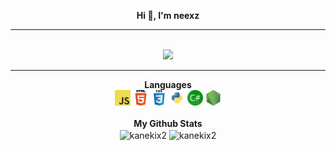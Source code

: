 <p align='center'>
  <b>Hi 👋, I'm neexz</b><br>
</p>

--- 

<p align="center"><br>
  <a href="https://github.com/neexz">
    <img src="https://discord.c99.nl/widget/theme-4/783373307441184812.png"/>
     </a>
</p>

--- 

<p align="center">
	<b>Languages</b>
	<br>
	<img height="25" src="https://raw.githubusercontent.com/github/explore/80688e429a7d4ef2fca1e82350fe8e3517d3494d/topics/javascript/javascript.png">
	<img height="25" src="https://raw.githubusercontent.com/github/explore/80688e429a7d4ef2fca1e82350fe8e3517d3494d/topics/html/html.png">
	<img height="25" src="https://raw.githubusercontent.com/github/explore/80688e429a7d4ef2fca1e82350fe8e3517d3494d/topics/css/css.png">
	<img height="25" src="https://raw.githubusercontent.com/github/explore/80688e429a7d4ef2fca1e82350fe8e3517d3494d/topics/python/python.png">
	<img height="25" src="https://raw.githubusercontent.com/github/explore/80688e429a7d4ef2fca1e82350fe8e3517d3494d/topics/csharp/csharp.png">
	<img height="25" src="https://raw.githubusercontent.com/github/explore/80688e429a7d4ef2fca1e82350fe8e3517d3494d/topics/nodejs/nodejs.png">
	<br><br>
	<b>My Github Stats</b><br>
    <img align="center" src="https://github-readme-stats.vercel.app/api?username=KanekiWeb&show_icons=true&include_all_commits=true&show_icons=true&title_color=fff&icon_color=79ff97&text_color=9f9f9f&bg_color=151515" alt="kanekix2"/>
	<img align="center" src="https://github-readme-stats.vercel.app/api/top-langs/?username=KanekiWeb&layout=compact&show_icons=true&title_color=fff&icon_color=79ff97&text_color=9f9f9f&bg_color=151515" alt="kanekix2"/>
</p> 


